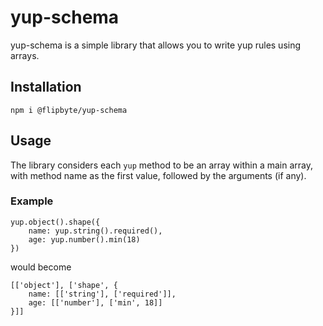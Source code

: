 # yup-schema

yup-schema is a simple library that allows you to write yup rules using arrays.

## Installation

```
npm i @flipbyte/yup-schema 
```

## Usage

The library considers each `yup` method to be an array within a main array, with method name as the first value, followed by the arguments (if any).

### Example

```
yup.object().shape({
    name: yup.string().required(),
    age: yup.number().min(18)
})
```

would become

```
[['object'], ['shape', {
    name: [['string'], ['required']],
    age: [['number'], ['min', 18]]
}]]
```

